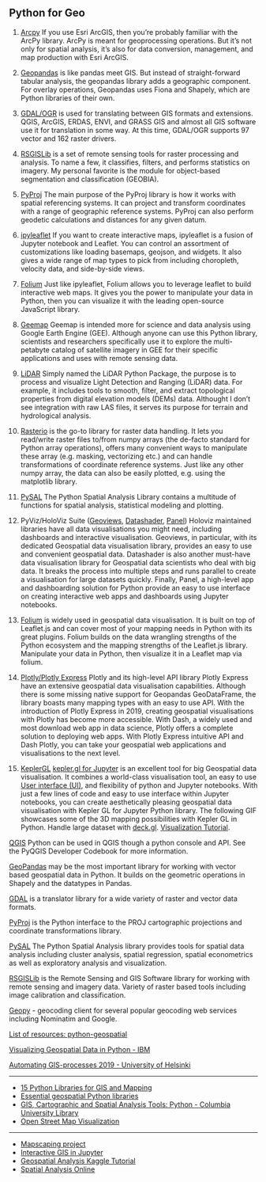 ## Python for Geo


1. [Arcpy](https://pro.arcgis.com/en/pro-app/arcpy/get-started/what-is-arcpy-.htm)
If you use Esri ArcGIS, then you’re probably familiar with the ArcPy library. ArcPy is meant for geoprocessing operations. But it’s not only for spatial analysis, it’s also for data conversion, management, and map production with Esri ArcGIS.
2. [Geopandas](http://geopandas.org/)
is like pandas meet GIS. But instead of straight-forward tabular analysis, the geopandas library adds a geographic component. For overlay operations, Geopandas uses Fiona and Shapely, which are Python libraries of their own.
3. [GDAL/OGR](https://gdal.org/)
is used for translating between GIS formats and extensions. QGIS, ArcGIS, ERDAS, ENVI, and GRASS GIS and almost all GIS software use it for translation in some way. At this time, GDAL/OGR supports 97 vector and 162 raster drivers.
4. [RSGISLib](https://www.rsgislib.org/)
is a set of remote sensing tools for raster processing and analysis. To name a few, it classifies, filters, and performs statistics on imagery. My personal favorite is the module for object-based segmentation and classification (GEOBIA).
5. [PyProj](https://pypi.org/project/pyproj/)
The main purpose of the PyProj library is how it works with spatial referencing systems. It can project and transform coordinates with a range of geographic reference systems. PyProj can also perform geodetic calculations and distances for any given datum.
6. [ipyleaflet](https://github.com/jupyter-widgets/ipyleaflet)
If you want to create interactive maps, ipyleaflet is a fusion of Jupyter notebook and Leaflet. You can control an assortment of customizations like loading basemaps, geojson, and widgets. It also gives a wide range of map types to pick from including choropleth, velocity data, and side-by-side views.
7. [Folium](https://python-visualization.github.io/folium/quickstart.html)
Just like ipyleaflet, Folium allows you to leverage leaflet to build interactive web maps. It gives you the power to manipulate your data in Python, then you can visualize it with the leading open-source JavaScript library.
8. [Geemap](https://github.com/giswqs/geemap)
Geemap is intended more for science and data analysis using Google Earth Engine (GEE). Although anyone can use this Python library, scientists and researchers specifically use it to explore the multi-petabyte catalog of satellite imagery in GEE for their specific applications and uses with remote sensing data.
9. [LiDAR](https://github.com/giswqs/lidar)
Simply named the LiDAR Python Package, the purpose is to process and visualize Light Detection and Ranging (LiDAR) data. For example, it includes tools to smooth, filter, and extract topological properties from digital elevation models (DEMs) data. Althought I don’t see integration with raw LAS files, it serves its purpose for terrain and hydrological analysis.

10. [Rasterio](https://mapbox.github.io/rasterio/intro.html)
is the go-to library for raster data handling. It lets you read/write raster files to/from numpy arrays (the de-facto standard for Python array operations), offers many convenient ways to manipulate these array (e.g. masking, vectorizing etc.) and can handle transformations of coordinate
reference systems. Just like any other numpy array, the data can also be easily plotted, e.g. using the matplotlib library.

11. [PySAL](https://pysal.readthedocs.io/en/latest/)
The Python Spatial Analysis Library contains a multitude of functions for spatial analysis, statistical modeling and plotting.

1. PyViz/HoloViz Suite ([Geoviews](https://geoviews.org/), [Datashader](https://datashader.org/), [Panel](https://panel.holoviz.org/))
Holoviz maintained libraries have all data visualisations you might need, including dashboards and interactive visualisation. Geoviews, in particular, with its dedicated Geospatial data visualisation library, provides an easy to use and convenient geospatial data. Datashader is also another must-have data visualisation library for Geospatial data scientists who deal with big data. It breaks the process into multiple steps and runs parallel to create a visualisation for large datasets quickly. Finally, Panel, a high-level app and dashboarding solution for Python provide an easy to use interface on creating interactive web apps and dashboards using Jupyter notebooks.

2. [Folium](http://python-visualization.github.io/folium/)
is widely used in geospatial data visualisation. It is built on top of Leaflet.js and can cover most of your mapping needs in Python with its great plugins. Folium builds on the data wrangling strengths of the Python ecosystem and the mapping strengths of the Leaflet.js library. Manipulate your data in Python, then visualize it in a Leaflet map via folium.

3. [Plotly/Plotly Express](https://plotly.com/python/maps/)
Plotly and its high-level API library Plotly Express have an extensive geospatial data visualisation capabilities. Although there is some missing native support for Geopandas GeoDataFrame, the library boasts many mapping types with an easy to use API. With the introduction of Plotly Express in 2019, creating geospatial visualisations with Plotly has become more accessible. With Dash, a widely used and most download web app in data science, Plotly offers a complete solution to deploying web apps. With Plotly Express intuitive API and Dash Plotly, you can take your geospatial web applications and visualisations to the next level.

4. [KeplerGL](https://kepler.gl)
[kepler.gl for Jupyter](https://github.com/keplergl/kepler.gl/blob/master/docs/keplergl-jupyter/README.md) is an excellent tool for big Geospatial data visualisation. It combines a world-class visualisation tool, an easy to use [User interface (UI)](https://towardsdatascience.com/kepler-gl-jupyter-notebooks-geospatial-data-visualization-with-ubers-opensource-kepler-gl-b1c2423d066f), and flexibility of python and Jupyter notebooks.
With just a few lines of code and easy to use interface within Jupyter notebooks, you can create aesthetically pleasing geospatial data visualisation with Kepler GL for Jupyter Python library. The following GIF showcases some of the 3D mapping possibilities with Kepler GL in Python. Handle large dataset with [deck.gl](http://deck.gl). 
[Visualization Tutorial](https://www.analyticsvidhya.com/blog/2020/06/learn-visualize-geospatial-data-jupyter-kepler/).

[QGIS](https://qgis.org/pyqgis/3.0/)
Python can be used in QGIS though a python console and API.  See the PyQGIS Developer Codebook for more information.

[GeoPandas](https://geopandas.org/) may be the most important library for working with vector based geospatial data in Python.  It builds on the geometric operations in Shapely and the datatypes in Pandas.

[GDAL](https://pypi.org/project/GDAL/) is a translator library for a wide variety of raster and vector data formats. 

[PyProj](https://pypi.org/project/pyproj/) is the Python interface to the PROJ cartographic projections and coordinate transformations library.

[PySAL](https://pysal.org/) The Python Spatial Analysis library provides tools for spatial data analysis including cluster analysis,  spatial regression, spatial econometrics as well as exploratory analysis and visualization. 

[RSGISLib](https://www.rsgislib.org/) is the Remote Sensing and GIS Software library for working with remote sensing and imagery data. Variety of raster based tools including image calibration and classification. 

[Geopy](https://github.com/geopy/geopy) - geocoding client for several popular geocoding web services including Nominatim and Google.


[List of resources: python-geospatial](https://github.com/giswqs/python-geospatial)

[Visualizing Geospatial Data in Python - IBM](https://community.ibm.com/community/user/datascience/blogs/paco-nathan/2020/05/17/viz-geo-data-py)

[Automating GIS-processes 2019 - University of Helsinki](https://automating-gis-processes.github.io/site/index.html)

---

- [15 Python Libraries for GIS and Mapping](https://gisgeography.com/python-libraries-gis-mapping/)
- [Essential geospatial Python libraries](https://chrieke.medium.com/essential-geospatial-python-libraries-5d82fcc38731)
- [GIS, Cartographic and Spatial Analysis Tools: Python - Columbia University Library](https://guides.library.columbia.edu/geotools/Python)
- [Open Street Map Visualization](http://projects.mocnik-science.net/osm-vis/)

---

- [Mapscaping project](https://mapscaping.com)
- [Interactive GIS in Jupyter](https://blog.jupyter.org/interactive-gis-in-jupyter-with-ipyleaflet-52f9657fa7a) 
- [Geospatial Analysis Kaggle Tutorial](https://www.kaggle.com/learn/geospatial-analysi)
- [Spatial Analysis Online](https://www.spatialanalysisonline.com/HTML/index.html)